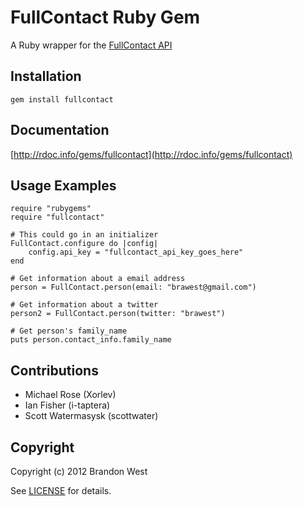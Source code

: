 FullContact Ruby Gem
====================
A Ruby wrapper for the [FullContact API](http://www.fullcontact.com/)

Installation
------------
    gem install fullcontact

Documentation
-------------
[http://rdoc.info/gems/fullcontact](http://rdoc.info/gems/fullcontact)

Usage Examples
--------------
    require "rubygems"
    require "fullcontact"

	# This could go in an initializer
	FullContact.configure do |config|
		config.api_key = "fullcontact_api_key_goes_here"
	end
	
    # Get information about a email address
    person = FullContact.person(email: "brawest@gmail.com")
    
    # Get information about a twitter
    person2 = FullContact.person(twitter: "brawest")

	# Get person's family_name
	puts person.contact_info.family_name
	
Contributions
-------------
- Michael Rose (Xorlev)
- Ian Fisher (i-taptera)
- Scott Watermasysk (scottwater)

Copyright
---------
Copyright (c) 2012 Brandon West

See [LICENSE](https://github.com/brandonmwest/rainmaker/blob/master/LICENSE.md) for details.

